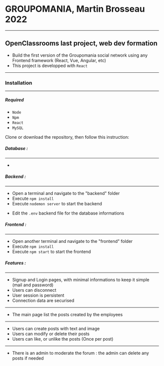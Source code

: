 # GROUPOMANIA, Martin Brosseau 2022

---

## OpenClassrooms last project, web dev formation

- Build the first version of the Groupomania social network using any Frontend framework (React, Vue, Angular, etc)
- This project is developped with `React`

---

### Installation

---

##### Required

- `Node`
- `Npm`
- `React`
- `MySQL`

Clone or download the repository, then follow this instruction:

##### Database :

---

-

##### Backend :

---

- Open a terminal and navigate to the "backend" folder
- Execute `npm install`
- Execute `nodemon server` to start the backend

* Edit the `.env` backend file for the database informations

##### Frontend :

---

- Open another terminal and navigate to the "frontend" folder
- Execute `npm install`
- Execute `npm start` to start the frontend

##### Features :

---

- Signup and Login pages, with minimal informations to keep it simple (mail and password)
- Users can disconnect
- User session is persistent
- Connection data are securised

---

- The main page list the posts created by the employees

---

- Users can create posts with text and image
- Users can modify or delete their posts
- Users can like, or unlike the posts (Once per post)

---

- There is an admin to moderate the forum : the admin can delete any posts if needed
